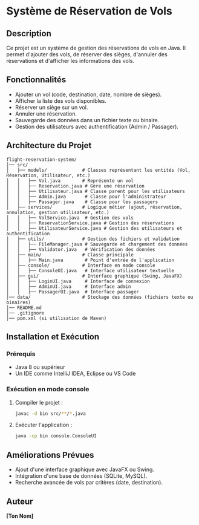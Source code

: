 # Système de Réservation de Vols

## Description
Ce projet est un système de gestion des réservations de vols en Java. Il permet d'ajouter des vols, de réserver des sièges, d'annuler des réservations et d'afficher les informations des vols.

## Fonctionnalités
- Ajouter un vol (code, destination, date, nombre de sièges).
- Afficher la liste des vols disponibles.
- Réserver un siège sur un vol.
- Annuler une réservation.
- Sauvegarde des données dans un fichier texte ou binaire.
- Gestion des utilisateurs avec authentification (Admin / Passager).

## Architecture du Projet
```
flight-reservation-system/
│── src/
│   ├── models/             # Classes représentant les entités (Vol, Réservation, Utilisateur, etc.)
│   │   ├── Vol.java        # Représente un vol
│   │   ├── Reservation.java # Gère une réservation
│   │   ├── Utilisateur.java # Classe parent pour les utilisateurs
│   │   ├── Admin.java       # Classe pour l'administrateur
│   │   ├── Passager.java    # Classe pour les passagers
│   ├── services/           # Logique métier (ajout, réservation, annulation, gestion utilisateur, etc.)
│   │   ├── VolService.java  # Gestion des vols
│   │   ├── ReservationService.java # Gestion des réservations
│   │   ├── UtilisateurService.java # Gestion des utilisateurs et authentification
│   ├── utils/              # Gestion des fichiers et validation
│   │   ├── FileManager.java # Sauvegarde et chargement des données
│   │   ├── Validator.java   # Vérification des données
│   ├── main/               # Classe principale
│   │   ├── Main.java        # Point d'entrée de l'application
│   ├── console/            # Interface en mode console
│   │   ├── ConsoleUI.java   # Interface utilisateur textuelle
│   ├── gui/                # Interface graphique (Swing, JavaFX)
│   │   ├── LoginUI.java     # Interface de connexion
│   │   ├── AdminUI.java     # Interface admin
│   │   ├── PassagerUI.java  # Interface passager
│── data/                   # Stockage des données (fichiers texte ou binaires)
│── README.md
│── .gitignore
│── pom.xml (si utilisation de Maven)
```

## Installation et Exécution
### Prérequis
- Java 8 ou supérieur
- Un IDE comme IntelliJ IDEA, Eclipse ou VS Code

### Exécution en mode console
1. Compiler le projet :
   ```sh
   javac -d bin src/**/*.java
   ```
2. Exécuter l'application :
   ```sh
   java -cp bin console.ConsoleUI
   ```

## Améliorations Prévues
- Ajout d'une interface graphique avec JavaFX ou Swing.
- Intégration d'une base de données (SQLite, MySQL).
- Recherche avancée de vols par critères (date, destination).

## Auteur
**[Ton Nom]**

